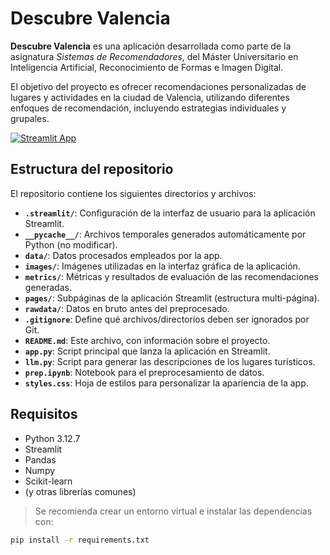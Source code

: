 # Descubre Valencia

**Descubre Valencia** es una aplicación desarrollada como parte de la asignatura *Sistemas de Recomendadores*, del Máster Universitario en Inteligencia Artificial, Reconocimiento de Formas e Imagen Digital.

El objetivo del proyecto es ofrecer recomendaciones personalizadas de lugares y actividades en la ciudad de Valencia, utilizando diferentes enfoques de recomendación, incluyendo estrategias individuales y grupales.

[![Streamlit App](https://static.streamlit.io/badges/streamlit_badge_black_white.svg)]([https://<your-custom-subdomain>.streamlit.app](https://descubre-valencia.streamlit.app/))

## Estructura del repositorio

El repositorio contiene los siguientes directorios y archivos:

- **`.streamlit/`**: Configuración de la interfaz de usuario para la aplicación Streamlit.
- **`__pycache__/`**: Archivos temporales generados automáticamente por Python (no modificar).
- **`data/`**: Datos procesados empleados por la app.
- **`images/`**: Imágenes utilizadas en la interfaz gráfica de la aplicación.
- **`metrics/`**: Métricas y resultados de evaluación de las recomendaciones generadas.
- **`pages/`**: Subpáginas de la aplicación Streamlit (estructura multi-página).
- **`rawdata/`**: Datos en bruto antes del preprocesado.
- **`.gitignore`**: Define qué archivos/directorios deben ser ignorados por Git.
- **`README.md`**: Este archivo, con información sobre el proyecto.
- **`app.py`**: Script principal que lanza la aplicación en Streamlit.
- **`llm.py`**: Script para generar las descripciones de los lugares turísticos.
- **`prep.ipynb`**: Notebook para el preprocesamiento de datos.
- **`styles.css`**: Hoja de estilos para personalizar la apariencia de la app.

## Requisitos

- Python 3.12.7
- Streamlit
- Pandas
- Numpy
- Scikit-learn
- (y otras librerías comunes)

> Se recomienda crear un entorno virtual e instalar las dependencias con:

```bash
pip install -r requirements.txt
